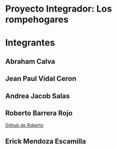 # Proyecto Integrador: Los rompehogares

# Integrantes

## Abraham Calva

## Jean Paul Vidal Ceron

## Andrea Jacob Salas

## Roberto Barrera Rojo 

[Github de Roberto](https://github.com/RobertoBarreraa)

## Erick Mendoza Escamilla

